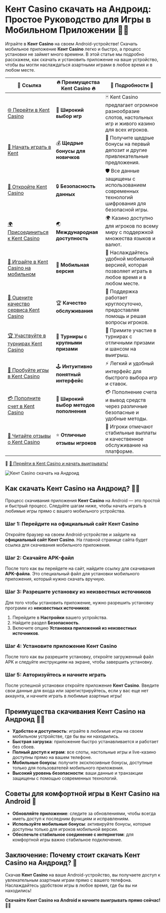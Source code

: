 # Кент Casino скачать на Андроид: Простое Руководство для Игры в Мобильном Приложении 📱🎰

Играйте в **Кент Casino** на своем Android-устройстве! Скачать мобильное приложение **Кент Casino** легко и быстро, а процесс установки не займет много времени. В этой статье мы подробно расскажем, как скачать и установить приложение на ваше устройство, чтобы вы могли наслаждаться азартными играми в любое время и в любом месте.

| 🔗 **Ссылка**                                         | 🔥 **Преимущества Kent Casino** 🔥  | 🌟 **Подробности** 🌟 |
|-----------------------------------------------------|-------------------------------------|----------------------|
| [🌐 Перейти в Kent Casino](https://brandplay.link/Fv2WP3js) | 🎰 **Широкий выбор игр**           | 🃏 Kent Casino предлагает огромное разнообразие слотов, настольных игр и живого казино для всех игроков. |
| [💸 Начать играть в Kent](https://brandplay.link/Fv2WP3js) | 💰 **Щедрые бонусы для новичков**  | 🎁 Получите щедрые бонусы на первый депозит и другие привлекательные предложения. |
| [🔐 Откройте Kent Casino](https://brandplay.link/Fv2WP3js) | 🔒 **Безопасность данных**         | 🛡️ Все данные защищены с использованием современных технологий шифрования для безопасной игры. |
| [🌍 Присоединиться к Kent Casino](https://brandplay.link/Fv2WP3js) | 🌏 **Международная доступность**   | 🌍 Казино доступно для игроков по всему миру с поддержкой множества языков и валют. |
| [📱 Играйте в Kent Casino на мобильном](https://brandplay.link/Fv2WP3js) | 📲 **Мобильная версия**            | 📱 Наслаждайтесь удобной мобильной версией, которая позволяет играть в любое время и в любом месте. |
| [🔧 Оцените качество сервиса Kent Casino](https://brandplay.link/Fv2WP3js) | 🏆 **Качество обслуживания**      | 🤝 Поддержка работает круглосуточно, предоставляя помощь и решая вопросы игроков. |
| [🏆 Участвуйте в турнирах Kent Casino](https://brandplay.link/Fv2WP3js) | 🎉 **Турниры с крупными призами**  | 🥇 Примите участие в турнирах с отличными призами и шансом на выигрыш. |
| [🎯 Пробуйте игры в Kent Casino](https://brandplay.link/Fv2WP3js) | 🕹️ **Интуитивно понятный интерфейс**| ⚡ Легкий и удобный интерфейс для быстрого выбора игр и ставок. |
| [💳 Пополните счет в Kent Casino](https://brandplay.link/Fv2WP3js) | 💸 **Широкий выбор методов пополнения** | 💳 Пополнение счета и вывод средств через различные безопасные и удобные методы. |
| [💬 Читайте отзывы о Kent Casino](https://brandplay.link/Fv2WP3js) | ⭐ **Отличные отзывы игроков**     | 👏 Игроки отмечают стабильные выплаты и качественное обслуживание на платформе. |

🔗 [🚀 Перейти в Kent Casino и начать выигрывать!](https://brandplay.link/Fv2WP3js)

![Кент Casino скачать на Андроид](https://i.ytimg.com/vi/xN0gbhT3J2Y/maxresdefault.jpg)

## Как скачать Кент Casino на Андроид? 🚀📲

Процесс скачивания приложения **Кент Casino** на Android — это простой и быстрый процесс. Следуйте шагам ниже, чтобы начать играть в любимые игры прямо с вашего мобильного устройства.

### Шаг 1: Перейдите на официальный сайт Кент Casino

Откройте браузер на своем Android-устройстве и зайдите на **официальный сайт Кент Casino**. На главной странице сайта будет ссылка для скачивания мобильного приложения.

### Шаг 2: Скачайте APK-файл

После того как вы перейдете на сайт, найдите ссылку для скачивания **APK-файла**. Это специальный файл для установки мобильного приложения, который нужно скачать вручную.

### Шаг 3: Разрешите установку из неизвестных источников

Для того чтобы установить приложение, нужно разрешить установку программ из **неизвестных источников**:
1. Перейдите в **Настройки** вашего устройства.
2. Найдите раздел **Безопасность**.
3. Включите опцию **Установка приложений из неизвестных источников**.

### Шаг 4: Установите приложение Кент Casino

После того как вы разрешите установку, откройте загруженный файл APK и следуйте инструкциям на экране, чтобы завершить установку.

### Шаг 5: Авторизуйтесь и начните играть

После успешной установки откройте приложение **Кент Casino**. Введите свои данные для входа или зарегистрируйтесь, если у вас еще нет аккаунта, и начните играть в любимые азартные игры!

## Преимущества скачивания Кент Casino на Андроид 📲🎯

- **Удобство и доступность**: играйте в любимые игры на своем мобильном устройстве, где бы вы ни находились.
- **Быстрая загрузка**: приложение быстро устанавливается и работает без сбоев.
- **Полный доступ к играм**: все слоты, настольные игры и live-казино доступны прямо на вашем телефоне.
- **Мобильные бонусы**: получите эксклюзивные бонусы, доступные только для пользователей мобильного приложения.
- **Высокий уровень безопасности**: ваши данные и транзакции защищены с помощью современных технологий.

## Советы для комфортной игры в Кент Casino на Android 📌

- **Обновляйте приложение**: следите за обновлениями, чтобы всегда иметь доступ к последним функциям и исправлениям.
- **Используйте мобильные бонусы**: активируйте бонусы, которые доступны только для игроков мобильной версии.
- **Обеспечьте стабильное соединение с интернетом**: для комфортной игры важно стабильное подключение.

## Заключение: Почему стоит скачать Кент Casino на Андроид? 🌟

Скачав **Кент Casino** на ваше Android-устройство, вы получаете доступ к увлекательным азартным играм прямо с вашего телефона. Наслаждайтесь удобством игры в любое время, где бы вы ни находились!

**Скачайте Кент Casino на Android и начните выигрывать прямо сейчас!** 🎲📱
